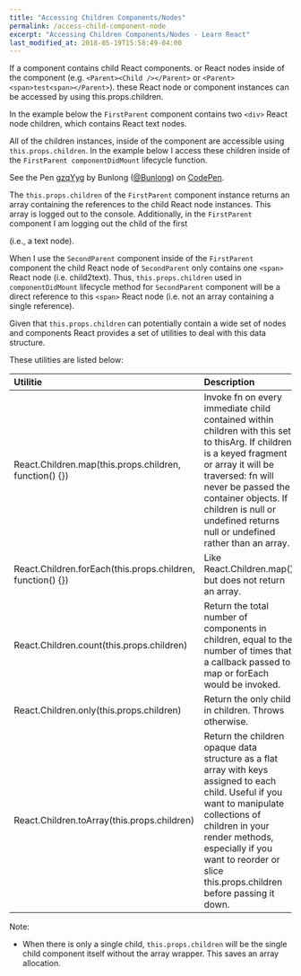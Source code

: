 ```yaml
---
title: "Accessing Children Components/Nodes"
permalink: /access-child-component-node
excerpt: "Accessing Children Components/Nodes - Learn React"
last_modified_at: 2018-05-19T15:58:49-04:00
---
```


If a component contains child React components. or React nodes inside of the component (e.g. `<Parent><Child /></Parent>` or `<Parent><span>test<span></Parent>`). these React node or component instances can be accessed by using this.props.children.

In the example below the `FirstParent` component contains two `<div>` React node children, which contains React text nodes. 

All of the children instances, inside of the component are accessible using `this.props.children`. In the example below I access these children inside of the `FirstParent componentDidMount` lifecycle function.

<p data-height="265" data-theme-id="dark" data-slug-hash="gzqYyg" data-default-tab="js,result" data-user="Bunlong" data-embed-version="2" data-pen-title="gzqYyg" class="codepen">See the Pen <a href="https://codepen.io/Bunlong/pen/gzqYyg/">gzqYyg</a> by Bunlong (<a href="https://codepen.io/Bunlong">@Bunlong</a>) on <a href="https://codepen.io">CodePen</a>.</p>
<script async src="https://static.codepen.io/assets/embed/ei.js"></script>

The `this.props.children` of the `FirstParent` component instance returns an array containing the references to the child React node instances. This array is logged out to the console. Additionally, in the `FirstParent` component I am logging out the child of the first <div> (i.e., a text node).

When I use the `SecondParent` component inside of the `FirstParent` component the child React node of `SecondParent` only contains one `<span>` React node (i.e. <span>child2text</span>). Thus, `this.props.children` used in `componentDidMount` lifecycle method for `SecondParent` component will be a direct reference to this `<span>` React node (i.e. not an array containing a single reference).

Given that `this.props.children` can potentially contain a wide set of nodes and components React provides a set of utilities to deal with this data structure. 

These utilities are listed below:

| Utilitie        | Description           |
|:----------------|:----------------------|
| React.Children.map(this.props.children, function() {}) | Invoke fn on every immediate child contained within children with this set to thisArg. If children is a keyed fragment or array it will be traversed: fn will never be passed the container objects. If children is null or undefined returns null or undefined rather than an array. |
| React.Children.forEach(this.props.children, function() {}) | Like React.Children.map() but does not return an array. |
| React.Children.count(this.props.children) | Return the total number of components in children, equal to the number of times that a callback passed to map or forEach would be invoked. |
| React.Children.only(this.props.children) | Return the only child in children. Throws otherwise. |
| React.Children.toArray(this.props.children) | Return the children opaque data structure as a flat array with keys assigned to each child. Useful if you want to manipulate collections of children in your render methods, especially if you want to reorder or slice this.props.children before passing it down. |

Note:

* When there is only a single child, `this.props.children` will be the single child component itself without the array wrapper. This saves an array allocation.

